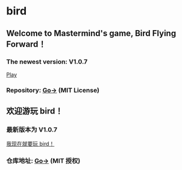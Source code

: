 # bird
## Welcome to Mastermind's game, Bird Flying Forward！
### The newest version: V1.0.7
<a href="https://aenf23.github.io/birdGamehome//birdGamenew1.0.7/">Play</a>

### Repository: <a href="https://www.github.com/aenf23/bird/">Go-></a> (MIT License)

## 欢迎游玩 bird！
### 最新版本为 V1.0.7
<a href="https://aenf23.github.io/birdGamehome/birdGamenew1.0.7/">我现在就要玩 bird！</a>

### 仓库地址: <a href="https://www.github.com/aenf23/bird/">Go-></a> (MIT 授权)
